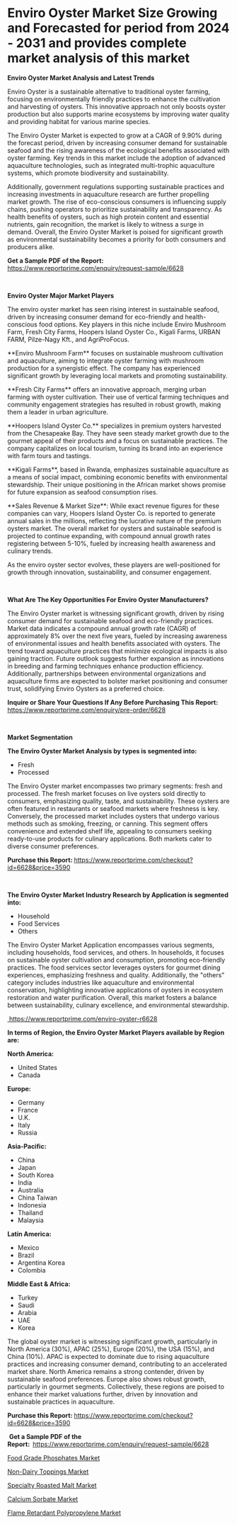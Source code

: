 <p><h1>Enviro Oyster Market Size Growing and Forecasted for period from 2024 - 2031 and provides complete market analysis of this market</h1></p><p><strong>Enviro Oyster Market Analysis and Latest Trends</strong></p>
<p><p>Enviro Oyster is a sustainable alternative to traditional oyster farming, focusing on environmentally friendly practices to enhance the cultivation and harvesting of oysters. This innovative approach not only boosts oyster production but also supports marine ecosystems by improving water quality and providing habitat for various marine species. </p><p>The Enviro Oyster Market is expected to grow at a CAGR of 9.90% during the forecast period, driven by increasing consumer demand for sustainable seafood and the rising awareness of the ecological benefits associated with oyster farming. Key trends in this market include the adoption of advanced aquaculture technologies, such as integrated multi-trophic aquaculture systems, which promote biodiversity and sustainability. </p><p>Additionally, government regulations supporting sustainable practices and increasing investments in aquaculture research are further propelling market growth. The rise of eco-conscious consumers is influencing supply chains, pushing operators to prioritize sustainability and transparency. As health benefits of oysters, such as high protein content and essential nutrients, gain recognition, the market is likely to witness a surge in demand. Overall, the Enviro Oyster Market is poised for significant growth as environmental sustainability becomes a priority for both consumers and producers alike.</p></p>
<p><strong>Get a Sample PDF of the Report:&nbsp;</strong> <a href="https://www.reportprime.com/enquiry/request-sample/6628?utm_campaign=1140&utm_medium=2&utm_source=Github&utm_content=ia&utm_term=10102024&utm_id=enviro-oyster">https://www.reportprime.com/enquiry/request-sample/6628</a></p>
<p>&nbsp;</p>
<p><strong>Enviro Oyster Major Market Players</strong></p>
<p><p>The enviro oyster market has seen rising interest in sustainable seafood, driven by increasing consumer demand for eco-friendly and health-conscious food options. Key players in this niche include Enviro Mushroom Farm, Fresh City Farms, Hoopers Island Oyster Co., Kigali Farms, URBAN FARM, Pilze-Nagy Kft., and AgriProFocus. </p><p>**Enviro Mushroom Farm** focuses on sustainable mushroom cultivation and aquaculture, aiming to integrate oyster farming with mushroom production for a synergistic effect. The company has experienced significant growth by leveraging local markets and promoting sustainability. </p><p>**Fresh City Farms** offers an innovative approach, merging urban farming with oyster cultivation. Their use of vertical farming techniques and community engagement strategies has resulted in robust growth, making them a leader in urban agriculture. </p><p>**Hoopers Island Oyster Co.** specializes in premium oysters harvested from the Chesapeake Bay. They have seen steady market growth due to the gourmet appeal of their products and a focus on sustainable practices. The company capitalizes on local tourism, turning its brand into an experience with farm tours and tastings.</p><p>**Kigali Farms**, based in Rwanda, emphasizes sustainable aquaculture as a means of social impact, combining economic benefits with environmental stewardship. Their unique positioning in the African market shows promise for future expansion as seafood consumption rises.</p><p>**Sales Revenue & Market Size**: While exact revenue figures for these companies can vary, Hoopers Island Oyster Co. is reported to generate annual sales in the millions, reflecting the lucrative nature of the premium oysters market. The overall market for oysters and sustainable seafood is projected to continue expanding, with compound annual growth rates registering between 5-10%, fueled by increasing health awareness and culinary trends. </p><p>As the enviro oyster sector evolves, these players are well-positioned for growth through innovation, sustainability, and consumer engagement.</p></p>
<p>&nbsp;</p>
<p><strong>What Are The Key Opportunities For Enviro Oyster Manufacturers?</strong></p>
<p><p>The Enviro Oyster market is witnessing significant growth, driven by rising consumer demand for sustainable seafood and eco-friendly practices. Market data indicates a compound annual growth rate (CAGR) of approximately 8% over the next five years, fueled by increasing awareness of environmental issues and health benefits associated with oysters. The trend toward aquaculture practices that minimize ecological impacts is also gaining traction. Future outlook suggests further expansion as innovations in breeding and farming techniques enhance production efficiency. Additionally, partnerships between environmental organizations and aquaculture firms are expected to bolster market positioning and consumer trust, solidifying Enviro Oysters as a preferred choice.</p></p>
<p><strong>Inquire or Share Your Questions If Any Before Purchasing This Report:</strong> <a href="https://www.reportprime.com/enquiry/pre-order/6628?utm_campaign=1140&utm_medium=2&utm_source=Github&utm_content=ia&utm_term=10102024&utm_id=enviro-oyster">https://www.reportprime.com/enquiry/pre-order/6628</a></p>
<p>&nbsp;</p>
<p><strong>Market Segmentation</strong></p>
<p><strong>The Enviro Oyster Market Analysis by types is segmented into:</strong></p>
<p><ul><li>Fresh</li><li>Processed</li></ul></p>
<p><p>The Enviro Oyster market encompasses two primary segments: fresh and processed. The fresh market focuses on live oysters sold directly to consumers, emphasizing quality, taste, and sustainability. These oysters are often featured in restaurants or seafood markets where freshness is key. Conversely, the processed market includes oysters that undergo various methods such as smoking, freezing, or canning. This segment offers convenience and extended shelf life, appealing to consumers seeking ready-to-use products for culinary applications. Both markets cater to diverse consumer preferences.</p></p>
<p><strong>Purchase this Report:&nbsp;</strong><a href="https://www.reportprime.com/checkout?id=6628&price=3590&utm_campaign=1140&utm_medium=2&utm_source=Github&utm_content=ia&utm_term=10102024&utm_id=enviro-oyster">https://www.reportprime.com/checkout?id=6628&price=3590</a></p>
<p>&nbsp;</p>
<p><strong>The Enviro Oyster Market Industry Research by Application is segmented into:</strong></p>
<p><ul><li>Household</li><li>Food Services</li><li>Others</li></ul></p>
<p><p>The Enviro Oyster Market Application encompasses various segments, including households, food services, and others. In households, it focuses on sustainable oyster cultivation and consumption, promoting eco-friendly practices. The food services sector leverages oysters for gourmet dining experiences, emphasizing freshness and quality. Additionally, the "others" category includes industries like aquaculture and environmental conservation, highlighting innovative applications of oysters in ecosystem restoration and water purification. Overall, this market fosters a balance between sustainability, culinary excellence, and environmental stewardship.</p></p>
<p><a href="https://www.reportprime.com/enviro-oyster-r6628?utm_campaign=1140&utm_medium=2&utm_source=Github&utm_content=ia&utm_term=10102024&utm_id=enviro-oyster">&nbsp;https://www.reportprime.com/enviro-oyster-r6628</a></p>
<p><strong>In terms of Region, the Enviro Oyster Market Players available by Region are:</strong></p>
<p>
    <p> <strong> North America: </strong>
        <ul>
            <li>United States</li>
            <li>Canada</li>
        </ul>
        </p> 
    <p> <strong> Europe: </strong>
        <ul>
            <li>Germany</li>
            <li>France</li>
            <li>U.K.</li>
            <li>Italy</li>
            <li>Russia</li>
        </ul>
        </p> 
    <p> <strong> Asia-Pacific: </strong>
        <ul>
            <li>China</li>
            <li>Japan</li>
            <li>South Korea</li>
            <li>India</li>
            <li>Australia</li>
            <li>China Taiwan</li>
            <li>Indonesia</li>
            <li>Thailand</li>
            <li>Malaysia</li>
        </ul>
        </p> 
    <p> <strong> Latin America: </strong>
        <ul>
            <li>Mexico</li>
            <li>Brazil</li>
            <li>Argentina Korea</li>
            <li>Colombia</li>
        </ul>
        </p> 
    <p> <strong> Middle East & Africa: </strong>
        <ul>
            <li>Turkey</li>
            <li>Saudi</li>
            <li>Arabia</li>
            <li>UAE</li>
            <li>Korea</li>
        </ul>
    </p>
    </p>
<p><p>The global oyster market is witnessing significant growth, particularly in North America (30%), APAC (25%), Europe (20%), the USA (15%), and China (10%). APAC is expected to dominate due to rising aquaculture practices and increasing consumer demand, contributing to an accelerated market share. North America remains a strong contender, driven by sustainable seafood preferences. Europe also shows robust growth, particularly in gourmet segments. Collectively, these regions are poised to enhance their market valuations further, driven by innovation and sustainable practices in aquaculture.</p></p>
<p><strong>Purchase this Report: </strong><a href="https://www.reportprime.com/checkout?id=6628&price=3590&utm_campaign=1140&utm_medium=2&utm_source=Github&utm_content=ia&utm_term=10102024&utm_id=enviro-oyster">https://www.reportprime.com/checkout?id=6628&price=3590</a></p>
<p>&nbsp;<strong>Get a Sample PDF of the Report:&nbsp;&nbsp;</strong><a href="https://www.reportprime.com/enquiry/request-sample/6628?utm_campaign=1140&utm_medium=2&utm_source=Github&utm_content=ia&utm_term=10102024&utm_id=enviro-oyster">https://www.reportprime.com/enquiry/request-sample/6628</a></p>
<p><strong></strong></p>
<p><p><a href="https://issuu.com/reportprime-2/docs/food-grade-phosphates-market-size-2_b37522f5f9a5f2?utm_campaign=1140&utm_medium=2&utm_source=Github&utm_content=ia&utm_term=10102024&utm_id=enviro-oyster">Food Grade Phosphates Market</a></p><p><a href="https://issuu.com/reportprime-2/docs/non-dairy-toppings-market-size-2030_28fb1c892940d7?utm_campaign=1140&utm_medium=2&utm_source=Github&utm_content=ia&utm_term=10102024&utm_id=enviro-oyster">Non-Dairy Toppings Market</a></p><p><a href="https://github.com/AKSHATREPORTPRIME/Market-Research-Report-List-6/blob/main/specialty-roasted-malt-market.md?utm_campaign=1140&utm_medium=2&utm_source=Github&utm_content=ia&utm_term=10102024&utm_id=enviro-oyster">Specialty Roasted Malt Market</a></p><p><a href="https://www.linkedin.com/pulse/future-ready-strategic-insights-global-calcium-sorbate-market-s0pwc?utm_campaign=1140&utm_medium=2&utm_source=Github&utm_content=ia&utm_term=10102024&utm_id=enviro-oyster">Calcium Sorbate Market</a></p><p><a href="https://www.linkedin.com/pulse/emerging-opportunities-challenges-global-flame-retardant-polypropylene-nulue?utm_campaign=1140&utm_medium=2&utm_source=Github&utm_content=ia&utm_term=10102024&utm_id=enviro-oyster">Flame Retardant Polypropylene Market</a></p></p>